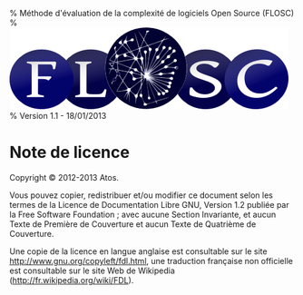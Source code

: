 % Méthode d'évaluation de la complexité de logiciels Open Source (FLOSC)
% ![Logo](Images/flosc-logo.png)
% Version 1.1 - 18/01/2013

# Note de licence

Copyright © 2012-2013 Atos.

Vous pouvez copier, redistribuer et/ou modifier ce document selon les termes de la Licence de Documentation Libre GNU, Version 1.2 publiée par la Free Software Foundation ; avec aucune Section Invariante, et aucun Texte de Première de Couverture et aucun Texte de Quatrième de Couverture. 

Une copie de la licence en langue anglaise est consultable sur le site <http://www.gnu.org/copyleft/fdl.html>, une traduction française non officielle est consultable sur le site Web de Wikipedia (<http://fr.wikipedia.org/wiki/FDL>). 
